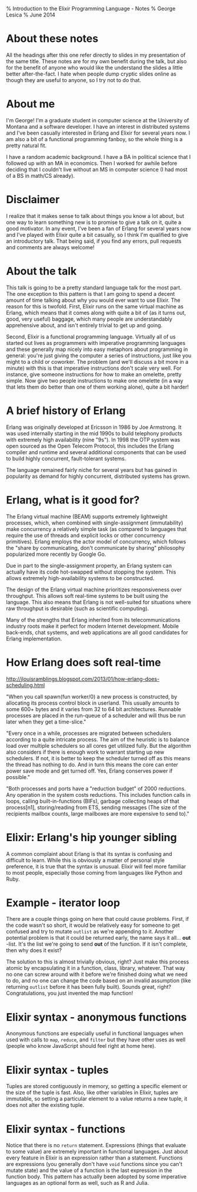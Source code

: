 % Introduction to the Elixir Programming Language - Notes
% George Lesica
% June 2014

# About these notes

All the headings after this one refer directly to slides in my presentation of
the same title. These notes are for my own benefit during the talk, but also for
the benefit of anyone who would like the understand the slides a little better
after-the-fact. I hate when people dump cryptic slides online as though they are
useful to anyone, so I try not to do that.

# About me

I'm George! I'm a graduate student in computer science at the University of
Montana and a software developer. I have an interest in distributed systems and
I've been casually interested in Erlang and Elixir for several years now. I am
also a bit of a functional programming fanboy, so the whole thing is a pretty
natural fit.

I have a random academic background. I have a BA in political
science that I followed up with an MA in economics. Then I worked for awhile
before deciding that I couldn't live without an MS in computer science (I had
most of a BS in math/CS already).

# Disclaimer

I realize that it makes sense to talk about things you know a lot about, but one
way to learn something new is to promise to give a talk on it, quite a good
motivator. In any event, I've been a fan of Erlang for several years now and
I've played with Elixir quite a bit casually, so I think I'm qualified to give
an introductory talk. That being said, if you find any errors, pull requests and
comments are always welcome!

# About the talk

This talk is going to be a pretty standard language talk for the most part. The
one exception to this pattern is that I am going to spend a decent amount of
time talking about why you would ever want to use Elixir. The reason for this is
twofold. First, Elixir runs on the same virtual machine as Erlang, which means
that it comes along with quite a bit of (as it turns out, good, very useful)
baggage, which many people are understandably apprehensive about, and isn't
entirely trivial to get up and going.

Second, Elixir is a functional programming language. Virtually all of us started
out lives as programmers with imperative programming languages and these
generally map nicely into easy metaphors about programming in general: you're
just giving the computer a series of instructions, just like you might to a
child or coworker. The problem (and we'll discuss a bit more in a minute) with
this is that imperative instructions don't scale very well. For instance, give
someone instructions for how to make an omelette, pretty simple. Now give two
people instructions to make one omelette (in a way that lets them do better than
one of them working alone), quite a bit harder!

# A brief history of Erlang

Erlang was originally developed at Ericsson in 1986 by Joe Armstrong. It was
used internally starting in the mid 1990s to build telephony products with
extremely high availability (nine "9s"). In 1998 the OTP system was open sourced
as the Open Telecom Protocol, this includes the Erlang compiler and runtime and
several additional components that can be used to build highly concurrent,
fault-tolerant systems.

The language remained fairly niche for several years but has gained in
popularity as demand for highly concurrent, distributed systems has grown.

# Erlang, what is it good for?

The Erlang virtual machine (BEAM) supports extremely lightweight processes,
which, when combined with single-assignment (immutability) make concurrency a
relatively simple task (as compared to languages that require the use of threads
and explicit locks or other concurrency primitives). Erlang employs the actor
model of concurrency, which follows the "share by communicating, don't
communicate by sharing" philosophy popularized more recently by Google Go.

Due in part to the single-assignment property, an Erlang system can actually
have its code hot-swapped without stopping the system. This allows extremely
high-availability systems to be constructed.

The design of the Erlang virtual machine prioritizes responsiveness over
throughput. This allows soft real-time systems to be built using the language.
This also means that Erlang is not well-suited for situations where raw
throughput is desirable (such as scientific computing).

Many of the strengths that Erlang inherited from its telecommunications industry
roots make it perfect for modern Internet development. Mobile back-ends, chat
systems, and web applications are all good candidates for Erlang implementation.

# How Erlang does soft real-time

http://jlouisramblings.blogspot.com/2013/01/how-erlang-does-scheduling.html

"When you call spawn(fun worker/0) a new process is constructed, by allocating
its process control block in userland. This usually amounts to some 600+ bytes
and it varies from 32 to 64 bit architectures. Runnable processes are placed in
the run-queue of a scheduler and will thus be run later when they get a
time-slice."

"Every once in a while, processes are migrated between schedulers according to a
quite intricate process. The aim of the heuristic is to balance load over
multiple schedulers so all cores get utilized fully. But the algorithm also
considers if there is enough work to warrant starting up new schedulers. If not,
it is better to keep the scheduler turned off as this means the thread has
nothing to do. And in turn this means the core can enter power save mode and get
turned off. Yes, Erlang conserves power if possible."

"Both processes and ports have a "reduction budget" of 2000 reductions. Any
operation in the system costs reductions. This includes function calls in loops,
calling built-in-functions (BIFs), garbage collecting heaps of that process[n1],
storing/reading from ETS, sending messages (The size of the recipients mailbox
counts, large mailboxes are more expensive to send to)."

# Elixir: Erlang's hip younger sibling

A common complaint about Erlang is that its syntax is confusing and difficult to
learn. While this is obviously a matter of personal style preference, it is true
that the syntax is unusual. Elixir will feel more familiar to most people,
especially those coming from languages like Python and Ruby.

# Example - iterator loop

There are a couple things going on here that could cause problems. First, if the
code wasn't so short, it would be relatively easy for someone to get confused
and try to mutate `outlist` as we're appending to it. Another potential problem
is that it could be returned early, the name says it all...  **out** -list. It's
the list we're going to send **out** of the function. If it isn't complete, then
why does it exist?

The solution to this is almost trivially obvious, right? Just make this process
atomic by encapsulating it in a function, class, library, whatever. That way no
one can screw around with it before we're finished doing what we need to do, and
no one can change the code based on an invalid assumption (like returning
`outlist` before it has been fully built). Sounds great, right? Congratulations,
you just invented the map function!

# Elixir syntax - anonymous functions

Anonymous functions are especially useful in functional languages when used with
calls to `map`, `reduce`, and `filter` but they have other uses as well
(people who know JavaScript should feel right at home here).

# Elixir syntax - tuples

Tuples are stored contiguously in memory, so getting a specific element or the
size of the tuple is fast. Also, like other variables in Elixir, tuples are
immutable, so setting a particular element to a value returns a new tuple, it
does not alter the existing tuple.

# Elixir syntax - functions

Notice that there is no `return` statement. Expressions (things that evaluate to
some value) are extremely important in functional languages. Just about every
feature in Elixir is an expression rather than a statement. Functions are
expressions (you generally don't have `void` functions since you can't mutate
state) and the value of a function is the last expression in the function body.
This pattern has actually been adopted by some imperative languages as an
optional form as well, such as R and Julia.
